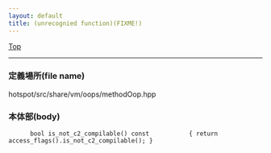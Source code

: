 ```yaml
---
layout: default
title: (unrecognied function)(FIXME!)
---
```

[Top](../index.html)

--- 
### 定義場所(file name)
hotspot/src/share/vm/oops/methodOop.hpp


### 本体部(body)
```
	  bool is_not_c2_compilable() const           { return access_flags().is_not_c2_compilable(); }
	
```


